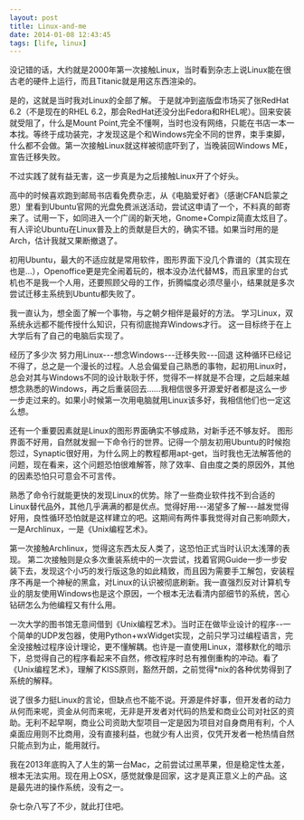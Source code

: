 ```yaml
---
layout: post
title: Linux-and-me
date: 2014-01-08 12:43:45
tags: [life, linux]
---
```

没记错的话，大约就是2000年第一次接触Linux，当时看到杂志上说Linux能在很古老的硬件上运行，而且Titanic就是用这东西渲染的。

是的，这就是当时我对Linux的全部了解。
于是就冲到盗版盘市场买了张RedHat 6.2（不是现在的RHEL 6.2，那会RedHat还没分出Fedora和RHEL呢）。回来安装就受阻了，什么是Mount Point,完全不懂啊，当时也没有网络，只能在书店一本一本找。等终于成功装完，才发现这是个和Windows完全不同的世界，束手束脚，什么都不会做。第一次接触Linux就这样被彻底吓到了，当晚装回Windows ME，宣告迁移失败。

不过实践了就有益无害，这一步真是为之后接触Linux开了个好头。

高中的时候喜欢跑到邮局书店看免费杂志，从《电脑爱好者》（感谢CFAN启蒙之恩）里看到Ubuntu官网的光盘免费派送活动，尝试这申请了一个，不料真的邮寄来了。试用一下，如同进入一个广阔的新天地，Gnome+Compiz简直太炫目了。有人评论Ubuntu在Linux普及上的贡献是巨大的，确实不错。如果当时用的是Arch，估计我就又果断撤退了。

初用Ubuntu，最大的不适应就是常用软件，图形界面下没几个靠谱的（其实现在也是…），Openoffice更是完全闹着玩的，根本没办法代替M$，而且家里的台式机也不是我一个人用，还要照顾父母的工作，折腾幅度必须尽量小，结果就是多次尝试迁移主系统到Ubuntu都失败了。

我一直认为，想全面了解一个事物，与之朝夕相伴是最好的方法。
学习Linux，双系统永远都不能传授什么知识，只有彻底抛弃Windows才行。
这一目标终于在上大学后有了自己的电脑后实现了。

经历了多少次 努力用Linux---想念Windows---迁移失败---回退 这种循环已经记不得了，总之是一个漫长的过程。人总会偏爱自己熟悉的事物，起初用Linux时，总会对其与Windows不同的设计耿耿于怀，觉得不一样就是不合理，之后越来越想念熟悉的Windows，再之后重装回去……我相信很多开源爱好者都是这么一步一步走过来的。如果小时候第一次用电脑就用Linux该多好，我相信他们也一定这么想。

还有一个重要因素就是Linux的图形界面确实不够成熟，对新手还不够友好。
图形界面不好用，自然就发掘一下命令行的世界。记得一个朋友初用Ubuntu的时候抱怨过，Synaptic很好用，为什么网上的教程都用apt-get，当时我也无法解答他的问题，现在看来，这个问题恐怕很难解答，除了效率、自由度之类的原因外，其他的因素恐怕只可意会不可言传。

熟悉了命令行就能更快的发现Linux的优势。除了一些商业软件找不到合适的Linux替代品外，其他几乎满满的都是优点。觉得好用---渴望多了解---越发觉得好用，良性循环恐怕就是这样建立的吧。这期间有两件事我觉得对自己影响颇大，一是Archlinux，一是《Unix编程艺术》。

第一次接触Archlinux，觉得这东西太反人类了，这恐怕正式当时认识太浅薄的表现。
第二次接触则是众多次重装系统中的一次尝试，找着官网Guide一步一步安装下去，发现这个小巧的发行版这急的如此精致，而且因为需要手工解包，安装程序不再是一个神秘的黑盒，对Linux的认识被彻底刷新。我一直强烈反对计算机专业的朋友使用Windows也是这个原因，一个根本无法看清内部细节的系统，苦心钻研怎么为他编程又有什么用。

一次大学的图书馆无意间借到《Unix编程艺术》。当时正在做毕业设计的程序--一个简单的UDP发包器，使用Python+wxWidget实现，之前只学习过编程语言，完全没接触过程序设计理论，更不懂解耦。也许是一直使用Linux，潜移默化的暗示下，总觉得自己的程序看起来不自然，修改程序时总有推倒重构的冲动。看了《Unix编程艺术》，理解了KISS原则，豁然开朗，之前觉得*nix的各种优势得到了系统的解释。

说了很多力挺Linux的言论，但缺点也不能不说。开源是件好事，但开发者的动力从何而来呢，资金从何而来呢，无非是开发者对代码的热爱和商业公司对社区的资助。无利不起早啊，商业公司资助大型项目一定是因为项目对自身商用有利，个人桌面应用则不比商用，没有直接利益，也就少有人出资，仅凭开发者一枪热情自然只能点到为止，能用就行。

我在2013年底购入了人生的第一台Mac，之前尝试过黑苹果，但是稳定性太差，根本无法实用。现在用上OSX，感觉就像是回家，这才是真正意义上的产品。这是最先进的操作系统，没有之一。

杂七杂八写了不少，就此打住吧。
